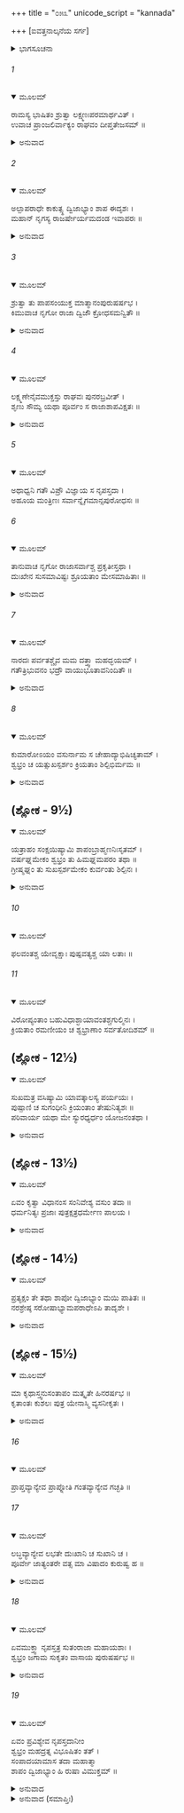 +++
title = "೦೫೩"
unicode_script = "kannada"

+++
[ಐವತ್ತನಾಲ್ಕನೆಯ ಸರ್ಗ]



<details><summary>ಭಾಗಸೂಚನಾ</summary>

ನೃಗನು ಪುತ್ರನಿಗೆ ರಾಜ್ಯವನ್ನು ಒಪ್ಪಿಸಿ, ಸುಂದರವಾದ ಹೊಂಡವನ್ನು ರಚಿಸಿ ಅದರಲ್ಲಿ ಪ್ರವೇಶಿಸಿ ಶಾಪವನ್ನು ಅನುಭವಿಸಿದುದು
</details>

###### 1


<details open><summary>ಮೂಲಮ್</summary>

ರಾಮಸ್ಯ ಭಾಷಿತಂ ಶ್ರುತ್ವಾ ಲಕ್ಷ್ಮಣಃಪರಮಾರ್ಥವಿತ್ ।  
ಉವಾಚ ಪ್ರಾಂಜಲಿರ್ವಾಕ್ಯಂ ರಾಘವಂ ದೀಪ್ತತೇಜಸಮ್ ॥
</details>

<details><summary>ಅನುವಾದ</summary>

ಶ್ರೀರಾಮನ ಭಾಷಣವನ್ನು ಕೇಳಿ ಪರಮಾರ್ಥವನ್ನು ತಿಳಿದಿದ್ದ ಲಕ್ಷ್ಮಣನು ಎರಡೂ ಕೈಮುಗಿದು ಮಹಾ ತೇಜಸ್ವಿ ಯಾದ ಶ್ರೀರಘುನಾಥನಲ್ಲಿ ಹೇಳಿದನು.॥1॥
</details>

###### 2


<details open><summary>ಮೂಲಮ್</summary>

ಅಲ್ಪಾಪರಾಧೇ ಕಾಕುತ್ಸ್ಥ ದ್ವಿಜಾಭ್ಯಾಂ ಶಾಪ ಈದೃಶಃ ।  
ಮಹಾನ್ ನೃಗಸ್ಯ ರಾಜರ್ಷೇರ್ಯಮದಂಡ ಇವಾಪರಃ ॥
</details>

<details><summary>ಅನುವಾದ</summary>

ರಾಘವ! ಆ ಇಬ್ಬರೂ ಬ್ರಾಹ್ಮಣರು ಅಲ್ಪವಾದ ಅಪರಾಧಕ್ಕಾಗಿ ರಾಜರ್ಷಿ ನೃಗನಿಗೆ ಯಮದಂಡದಂತಹ ಮಹಾಶಾಪ ಕೊಟ್ಟರು.॥2॥
</details>

###### 3


<details open><summary>ಮೂಲಮ್</summary>

ಶ್ರುತ್ವಾ ತು ಪಾಪಸಂಯುಕ್ತ ಮಾತ್ಮಾನಂಪುರುಷರ್ಷಭ ।  
ಕಿಮುವಾಚ ನೃಗೋ ರಾಜಾ ದ್ವಿಜೌ ಕ್ರೋಧಸಮನ್ವಿತೌ ॥
</details>

<details><summary>ಅನುವಾದ</summary>

ಪುರುಷಶ್ರೇಷ್ಠನೇ! ತಾನು ಶಾಪರೂಪೀ ಪಾಪದಿಂದ ಕೂಡಿರುವುದನ್ನು ಕೇಳಿ, ನೃಗರಾಜನು ಆ ಕ್ರೋಧೀ ಬ್ರಾಹ್ಮಣರಲ್ಲಿ ಏನು ಹೇಳಿದನು.॥3॥
</details>

###### 4


<details open><summary>ಮೂಲಮ್</summary>

ಲಕ್ಷ್ಮಣೇನೈವಮುಕ್ತಸ್ತು ರಾಘವಃ ಪುನರಬ್ರವೀತ್ ।  
ಶೃಣು ಸೌಮ್ಯ ಯಥಾ ಪೂರ್ವಂ ಸ ರಾಜಾಶಾಪವಿಕ್ಷತಃ ॥
</details>

<details><summary>ಅನುವಾದ</summary>

ಲಕ್ಷ್ಮಣನು ಹೀಗೆ ಕೇಳಿದಾಗ ಶ್ರೀರಾಮನು ಪುನಃ ಹೇಳಿದನು - ಸೌಮ್ಯ! ಹಿಂದೆ ಶಾಪಗ್ರಸ್ತನಾದ ನೃಜರಾಜನು ಹೇಳಿದುದನ್ನು ತಿಳಿಸುವೆನು ಕೇಳು.॥4॥
</details>

###### 5


<details open><summary>ಮೂಲಮ್</summary>

ಅಥಾಧ್ವನಿ ಗತೌ ವಿಪ್ರೌ ವಿಜ್ಞಾಯ ಸ ನೃಪಸ್ತದಾ ।  
ಅಹೂಯ ಮಂತ್ರಿಣಃ ಸರ್ವಾನ್ನೈಗಮಾನ್ಸಪುರೋಧಸಃ ॥
</details>

###### 6


<details open><summary>ಮೂಲಮ್</summary>

ತಾನುವಾಚ ನೃಗೋ ರಾಜಾಸರ್ವಾಶ್ಚ ಪ್ರಕೃತೀಸ್ತಥಾ ।  
ದುಃಖೇನ ಸುಸಮಾವಿಷ್ಟಃ ಶ್ರೂಯತಾಂ ಮೇಸಮಾಹಿತಾಃ ॥
</details>

<details><summary>ಅನುವಾದ</summary>

ಆ ಇಬ್ಬರೂ ಬ್ರಾಹ್ಮಣರು ಹೊರಟುಹೋದರು, ಈಗ ಎಲ್ಲೋ ದಾರಿಯಲ್ಲಿ ಇರಬಹುದೆಂದು ತಿಳಿದು ನೃಗರಾಜನು ಮಂತ್ರಿಗಳನ್ನು, ಸಮಸ್ತ ಪುರವಾಸಿಗಳನ್ನು, ಪುರೋಹಿತರನ್ನು, ಸಮಸ್ತ ಪ್ರಜೆಗಳನ್ನು ಕರೆಸಿ, ದುಃಖದಿಂದ ಪೀಡಿತನಾಗಿ - ನೀವು ಸಾವಧಾನವಾಗಿ ನನ್ನ ಮಾತನ್ನು ಕೇಳಿರಿ ಎಂದು ಹೇಳಿದನು.॥5-6॥
</details>

###### 7


<details open><summary>ಮೂಲಮ್</summary>

ನಾರದಃ ಪರ್ವತಶ್ಚೈವ ಮಮ ದತ್ತ್ವಾ ಮಹದ್ಭಯಮ್ ।  
ಗತೌತ್ರಿಭುವನಂ ಭದ್ರೌ ವಾಯುಭೂತಾವನಿಂದಿತೌ ॥
</details>

<details><summary>ಅನುವಾದ</summary>

ಮಂಗಳ ಸ್ವರೂಪರಾದ, ಅನಿಂದ್ಯರಾದ ದೇವರ್ಷಿ ನಾರದರು ಮತ್ತು ಪರ್ವತ ಋಷಿಗಳು ನನ್ನ ಬಳಿಗೆ ಬಂದು, ಆ ಇಬ್ಬರು ಬ್ರಾಹ್ಮಣರು ಕೊಟ್ಟ ಶಾಪದ ಮಾತನ್ನು ಹೇಳಿ ನನಗೆ ಮಹಾ ಭಯವನ್ನು ಕೊಟ್ಟು ವಾಯುವಿನಂತೆ ತೀವ್ರಗತಿಯಿಂದ ಬ್ರಹ್ಮಲೋಕಕ್ಕೆ ತೆರಳಿದರು.॥7॥
</details>

###### 8


<details open><summary>ಮೂಲಮ್</summary>

ಕುಮಾರೋಽಯಂ ವಸುರ್ನಾಮ ಸ ಚೇಹಾದ್ಯಾಭಿಷಿಚ್ಯತಾಮ್ ।  
ಶ್ವಭ್ರಂ ಚ ಯತ್ಸುಖಸ್ಪರ್ಶಂ ಕ್ರಿಯತಾಂ ಶಿಲ್ಪಿಭಿರ್ಮಮ ॥
</details>

<details><summary>ಅನುವಾದ</summary>

ಈ ವಸು ಎಂಬ ರಾಜಕುಮಾರನನ್ನು ರಾಜ್ಯದ ಪಟ್ಟಾಭಿಷೇಕ ಮಾಡಲಾಗುವುದು. ಶಿಲ್ಪಿಗಳು ಮುಂದೆ ನನ್ನ ವಾಸಕ್ಕಾಗಿ ಸುಖಸ್ಪರ್ಶವಿರುವ ಒಂದು ಹೊಂಡವನ್ನು ನಿರ್ಮಿಸಲಿ.॥8॥
</details>

## (ಶ್ಲೋಕ - 9½)


<details open><summary>ಮೂಲಮ್</summary>

ಯತ್ರಾಹಂ ಸಂಕ್ಷಯಿಷ್ಯಾಮಿ ಶಾಪಂಬ್ರಾಹ್ಮಣನಿಃಸೃತಮ್ ।  
ವರ್ಷಘ್ನಮೇಕಂ ಶ್ವಭ್ರಂ ತು ಹಿಮಘ್ನಮಪರಂ ತಥಾ ॥  
ಗ್ರೀಷ್ಮಘ್ನಂ ತು ಸುಖಸ್ಪರ್ಶಮೇಕಂ ಕುರ್ವಂತು ಶಿಲ್ಪಿನಃ ।
</details>

<details><summary>ಅನುವಾದ</summary>

ಬ್ರಾಹ್ಮಣರು ಕೊಟ್ಟ ಶಾಪವನ್ನು ಅಲ್ಲೇ ಇದ್ದು ನಾನು ಕಳೆಯುವೆನು. ಮಳೆಗಾಲದ ಕಷ್ಟ ನಿವಾರಿಸುವ ಒಂದು  ಹೊಂಡವನ್ನು, ಚಳಿಗಾಲದ ತೊಂದರೆ ಆಗದಂತಹ ಮತ್ತೊಂದು ಹೊಂಡವನ್ನು, ಬೇಸಿಗೆಯ ಬೇಗೆ ತಾಗದಂತಹ ಮೂರನೆಯ ಹೊಂಡವನ್ನು, ಹೀಗೆ ಸುಖಸ್ಪರ್ಶದಾಯಕ ಹೊಂಡಗಳನ್ನು ಶಿಲ್ಪಿಗಳು ಸಿದ್ಧಗೊಳಿಸಲಿ.॥9½॥
</details>

###### 10


<details open><summary>ಮೂಲಮ್</summary>

ಫಲವಂತಶ್ಚ ಯೇವೃಕ್ಷಾಃ ಪುಷ್ಪವತ್ಯಶ್ಚ ಯಾ ಲತಾಃ ॥
</details>

###### 11


<details open><summary>ಮೂಲಮ್</summary>

ವಿರೋಪ್ಯಂತಾಂ ಬಹುವಿಧಾಶ್ಛಾಯಾವಂತಶ್ಚಗುಲ್ಮಿನಃ ।  
ಕ್ರಿಯತಾಂ ರಮಣೀಯಂ ಚ ಶ್ವಭ್ರಾಣಾಂ ಸರ್ವತೋದಿಶಮ್ ॥
</details>

## (ಶ್ಲೋಕ - 12½)


<details open><summary>ಮೂಲಮ್</summary>

ಸುಖಮತ್ರ ವಸಿಷ್ಯಾಮಿ ಯಾವತ್ಕಾಲಸ್ಯ ಪರ್ಯಯಃ ।  
ಪುಷ್ಪಾಣಿ ಚ ಸುಗಂಧೀನಿ ಕ್ರಿಯಂತಾಂ ತೇಷುನಿತ್ಯಶಃ ॥  
ಪರಿವಾರ್ಯ ಯಥಾ ಮೇ ಸ್ಯುರಧ್ಯರ್ಧಂ ಯೋಜನಂತಥಾ ।
</details>

<details><summary>ಅನುವಾದ</summary>

ಫಲಬಿಡುವ ವೃಕ್ಷಗಳನ್ನು, ಹೂವು ಬಿಡುವ ಲತೆಗಳನ್ನು ಈ ಹೊಂಡಗಳಲ್ಲಿ ನೆಡಿರಿ. ದಟ್ಟವಾದ ನೆರಳನ್ನು ಕೊಡುವ ಅನೇಕ ಪ್ರಕಾರದ ವೃಕ್ಷಗಳನ್ನು ನೆಡುವಂತಾಗಲಿ. ಆ ಹೊಂಡಗಳ ಸುತ್ತಲೂ ಒಂದೂವರೆ ಯೋಜನದ ಭೂಮಿಯು ತುಂಬಾ ರಮಣೀಯವಾಗಿರಲಿ. ಶಾಪದ ಸಮಯ ಕಳೆಯುವವರೆಗೆ ನಾನು ಅಲ್ಲೇ ಸುಖವಾಗಿ ಇರುವೆನು. ಆ ಹೊಂಡಗಳಲ್ಲಿ ಸುಗಂಧಿತ ಪುಷ್ಪಗಳು ತುಂಬಿರಲಿ.॥10-12½॥
</details>

## (ಶ್ಲೋಕ - 13½)


<details open><summary>ಮೂಲಮ್</summary>

ಏವಂ ಕೃತ್ವಾ ವಿಧಾನಂಸ ಸಂನಿವೇಶ್ಯ ವಸುಂ ತದಾ ॥  
ಧರ್ಮನಿತ್ಯಃ ಪ್ರಜಾಃ ಪುತ್ರಕ್ಷತ್ರಧರ್ಮೇಣ ಪಾಲಯ ।
</details>

<details><summary>ಅನುವಾದ</summary>

ಹೀಗೆ ವ್ಯವಸ್ಥೆ ಮಾಡಿ ರಾಜಕುಮಾರ ವಸುಗೆ ಸಿಂಹಾಸನದಲ್ಲಿ ಕುಳ್ಳಿರಿಸಿ, ರಾಜನು ಆಗ ಹೇಳಿದನು - ಮಗು! ನೀನು ಪ್ರತಿದಿನ ಧರ್ಮ ಪರಾಯಣನಾಗಿ ಕ್ಷತ್ರಿಯ ಧರ್ಮಕ್ಕನುಸಾರ ಪ್ರಜೆಯನ್ನು ಪಾಲಿಸುತ್ತಾ ಇರು.॥13½॥
</details>

## (ಶ್ಲೋಕ - 14½)


<details open><summary>ಮೂಲಮ್</summary>

ಪ್ರತ್ಯಕ್ಷಂ ತೇ ತಥಾ ಶಾಪೋ ದ್ವಿಜಾಭ್ಯಾಂ ಮಯಿ ಪಾತಿತಃ ॥  
ನರಶ್ರೇಷ್ಠ ಸರೋಷಾಭ್ಯಾಮಪರಾಧೇಽಪಿ ತಾದೃಶೇ ।
</details>

<details><summary>ಅನುವಾದ</summary>

ಇಬ್ಬರು ಬ್ರಾಹ್ಮಣರು ಶಾಪದ ಮೂಲಕ ನನ್ನ ಪ್ರಹಾರ ಮಾಡಿದುದು ನಿನ್ನ ಕಣ್ಣ ಮುಂದೆಯೇ ಇದೆ. ನರಶ್ರೇಷ್ಠನೇ! ಅಂತಹ ಅಲ್ಪ ಅಪರಾಧಕ್ಕಾಗಿ ಸಿಟ್ಟುಗೊಂಡು ಅವರು ನನಗೆ ಶಾಪ ಕೊಟ್ಟರು.॥14½॥
</details>

## (ಶ್ಲೋಕ - 15½)


<details open><summary>ಮೂಲಮ್</summary>

ಮಾ ಕೃಥಾಸ್ತ್ವನುಸಂತಾಪಂ ಮತ್ಕೃತೇ ಹಿನರರ್ಷಭ ॥  
ಕೃತಾಂತಃ ಕುಶಲಃ ಪುತ್ರ ಯೇನಾಸ್ಮಿ ವ್ಯಸನೀಕೃತಃ ।
</details>

<details><summary>ಅನುವಾದ</summary>

ಪುರುಷಪ್ರವರ! ನೀನು ನನಗಾಗಿ ದುಃಖಿಸಬೇಡ. ಮಗು! ಯಾವುದರಿಂದ ನನಗೆ ವ್ಯಸನಿಯಾಗಿಸಿ, ಸಂಕಟದಲ್ಲಿ ಹಾಕಿದೆಯೋ, ತಾನು ಮಾಡಿದ ಆ ಪ್ರಾಚೀನ ಕರ್ಮವೇ ಅನುಕೂಲ-ಪ್ರತಿಕೂಲ ಫಲ ಕೊಡುವುದರಲ್ಲಿ ಸಮರ್ಥವಾಗಿದೆ.॥15½॥
</details>

###### 16


<details open><summary>ಮೂಲಮ್</summary>

ಪ್ರಾಪ್ತವ್ಯಾನ್ಯೇವ ಪ್ರಾಪ್ನೋತಿ ಗಂತವ್ಯಾನ್ಯೇವ ಗಚ್ಛತಿ ॥
</details>

###### 17


<details open><summary>ಮೂಲಮ್</summary>

ಲಬ್ಧವ್ಯಾನ್ಯೇವ ಲಭತೇ ದುಃಖಾನಿ ಚ ಸುಖಾನಿ ಚ ।  
ಪೂರ್ವೇ ಜಾತ್ಯಂತರೇ ವತ್ಸ ಮಾ ವಿಷಾದಂ ಕುರುಷ್ವ ಹ ॥
</details>

<details><summary>ಅನುವಾದ</summary>

ವತ್ಸ! ಹಿಂದಿನ ಜನ್ಮದಲ್ಲಿ ಮಾಡಿದ ಕರ್ಮಕ್ಕನುಸಾರ ಮನುಷ್ಯನು ಅದೇ ವಸ್ತುಗಳನ್ನು ಪಡೆಯುತ್ತಾನೆ. ಅದನ್ನು ಪಡೆಯುವ ಅಧಿಕಾರಿ ಅವನೇ ಆಗಿದ್ದಾನೆ. ಅವನಿಗೆ ನಿಯತವಾದ ಎಲ್ಲಿಗೆ ಹೋಗಲು ಅನಿವಾರ್ಯವಾಗಿದೆಯೋ ಅದೇ ಸ್ಥಾನಗಳಿಗೆ ಹೋಗುತ್ತಾನೆ ಮತ್ತು ಸುಖ-ದುಃಖಗಳನ್ನು ಪಡೆಯುತ್ತಾನೆ. ಆದ್ದರಿಂದ ನೀನು ವಿಷಾದಪಡಬೇಡ.॥16-17॥
</details>

###### 18


<details open><summary>ಮೂಲಮ್</summary>

ಏವಮುಕ್ತ್ವಾ ನೃಪಸ್ತತ್ರ ಸುತಂರಾಜಾ ಮಹಾಯಶಾಃ ।  
ಶ್ವಭ್ರಂ ಜಗಾಮ ಸುಕೃತಂ ವಾಸಾಯ ಪುರುಷರ್ಷಭ ॥
</details>

<details><summary>ಅನುವಾದ</summary>

ಲಕ್ಷ್ಮಣ! ತನ್ನ ಪುತ್ರನಲ್ಲಿ ಹೀಗೆ ಹೇಳಿದ ಮಹಾ ಯಶಸ್ವೀ ನೃಗರಾಜನು ತಾನು ವಾಸಿಸಲು ಸುಂದರವಾಗಿ ನಿರ್ಮಿಸಿದ ಹೊಂಡದಲ್ಲಿ ಪ್ರವೇಶಿಸಿದನು.॥18॥
</details>

###### 19


<details open><summary>ಮೂಲಮ್</summary>

ಏವಂ ಪ್ರವಿಶ್ಯೇವ ನೃಪಸ್ತದಾನೀಂ  
ಶ್ವಭ್ರಂ ಮಹದ್ರತ್ನ ವಿಭೂಷಿತಂ ತತ್ ।  
ಸಂಪಾದಯಾಮಾಸ ತದಾ ಮಹಾತ್ಮಾ  
ಶಾಪಂ ದ್ವಿಜಾಭ್ಯಾಂ ಹಿ ರುಷಾ ವಿಮುಕ್ತಮ್ ॥
</details>

<details><summary>ಅನುವಾದ</summary>

ಈ ರೀತಿ ಆ ರತ್ನಭೂಷಿತ ಮಹಾಗರ್ತದಲ್ಲಿ ಪ್ರವೇಶಿಸಿದಾಗ ಮಹಾತ್ಮಾ ನೃಗರಾಜನು ಬ್ರಾಹ್ಮಣರಿಂದ ರೋಷಪೂರ್ವಕ ಕೊಟ್ಟಿರುವ ಆ ಶಾಪವನ್ನು ಅನುಭವಿಸತೊಡಗಿದನು.॥19॥
</details>

<details><summary>ಅನುವಾದ (ಸಮಾಪ್ತಿಃ)</summary>

ಶ್ರೀವಾಲ್ಮೀಕಿ ವಿರಚಿತ ಆರ್ಷರಾಮಾಯಣ ಆದಿಕಾವ್ಯದ ಉತ್ತರ ಕಾಂಡದಲ್ಲಿ ಐವತ್ತನಾಲ್ಕನೆಯ ಸರ್ಗ ಪೂರ್ಣವಾಯಿತು. ॥54॥
</details>
